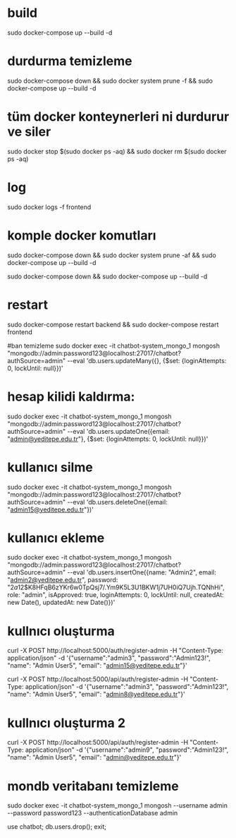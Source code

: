 # build
sudo docker-compose up --build -d

# durdurma temizleme
sudo docker-compose down && sudo docker system prune -f && sudo docker-compose up --build -d

# tüm docker konteynerleri ni durdurur ve siler
sudo docker stop $(sudo docker ps -aq) && sudo docker rm $(sudo docker ps -aq)

# log
sudo docker logs -f frontend

# komple docker komutları
sudo docker-compose down && sudo docker system prune -af && sudo docker-compose up --build -d

sudo docker-compose down && sudo docker-compose up --build -d

# restart
sudo docker-compose restart backend && sudo docker-compose restart frontend

#ban temizleme
sudo docker exec -it chatbot-system_mongo_1 mongosh "mongodb://admin:password123@localhost:27017/chatbot?authSource=admin" --eval 'db.users.updateMany({}, {$set: {loginAttempts: 0, lockUntil: null}})'

# hesap kilidi kaldırma: 
sudo docker exec -it chatbot-system_mongo_1 mongosh "mongodb://admin:password123@localhost:27017/chatbot?authSource=admin" --eval 'db.users.updateOne({email: "admin@yeditepe.edu.tr"}, {$set: {loginAttempts: 0, lockUntil: null}})'

# kullanıcı silme
sudo docker exec -it chatbot-system_mongo_1 mongosh "mongodb://admin:password123@localhost:27017/chatbot?authSource=admin" --eval 'db.users.deleteOne({email: "admin15@yeditepe.edu.tr"})'


# kullanıcı ekleme
sudo docker exec -it chatbot-system_mongo_1 mongosh "mongodb://admin:password123@localhost:27017/chatbot?authSource=admin" --eval 'db.users.insertOne({name: "Admin2", email: "admin2@yeditepe.edu.tr", password: "$2a$12$K8HFqB6zYKr6w0TpQsj7/.Ym9K5L3U1BKW1j7UH0iQ7Ujh.TQNhHi", role: "admin", isApproved: true, loginAttempts: 0, lockUntil: null, createdAt: new Date(), updatedAt: new Date()})'

# kullnıcı oluşturma
curl -X POST http://localhost:5000/auth/register-admin -H "Content-Type: application/json" -d '{"username":"admin3", "password":"Admin123!", "name": "Admin User5", "email": "admin15@yeditepe.edu.tr"}'


curl -X POST http://localhost:5000/api/auth/register-admin -H "Content-Type: application/json" -d '{"username":"admin3", "password":"Admin123!", "name": "Admin User5", "email": "admin8@yeditepe.edu.tr"}'


# kullnıcı oluşturma 2
curl -X POST http://localhost:5000/api/auth/register-admin -H "Content-Type: application/json" -d '{"username":"admin9", "password":"Admin123!", "name": "Admin User5", "email": "admin@yeditepe.edu.tr"}'


# mondb veritabanı temizleme
sudo docker exec -it chatbot-system_mongo_1 mongosh --username admin --password password123 --authenticationDatabase admin

use chatbot; db.users.drop(); exit;
